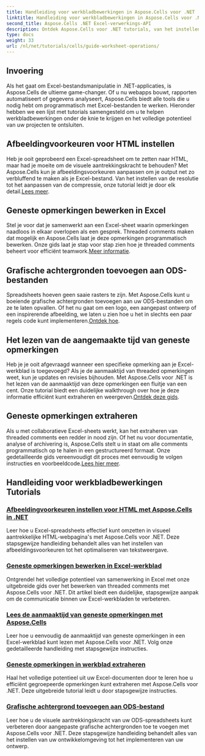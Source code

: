 ```yaml
---
title: Handleiding voor werkbladbewerkingen in Aspose.Cells voor .NET
linktitle: Handleiding voor werkbladbewerkingen in Aspose.Cells voor .NET
second_title: Aspose.Cells .NET Excel-verwerkings-API
description: Ontdek Aspose.Cells voor .NET tutorials, van het instellen van afbeeldingsvoorkeuren voor HTML tot het toevoegen van grafische achtergronden in ODS. Leer met stapsgewijze handleidingen.
type: docs
weight: 33
url: /nl/net/tutorials/cells/guide-worksheet-operations/
---
```

## Invoering

Als het gaat om Excel-bestandsmanipulatie in .NET-applicaties, is Aspose.Cells de ultieme game-changer. Of u nu webapps bouwt, rapporten automatiseert of gegevens analyseert, Aspose.Cells biedt alle tools die u nodig hebt om programmatisch met Excel-bestanden te werken. Hieronder hebben we een lijst met tutorials samengesteld om u te helpen werkbladbewerkingen onder de knie te krijgen en het volledige potentieel van uw projecten te ontsluiten.

## Afbeeldingvoorkeuren voor HTML instellen 
 
Heb je ooit geprobeerd een Excel-spreadsheet om te zetten naar HTML, maar had je moeite om de visuele aantrekkingskracht te behouden? Met Aspose.Cells kun je afbeeldingsvoorkeuren aanpassen om je output net zo verbluffend te maken als je Excel-bestand. Van het instellen van de resolutie tot het aanpassen van de compressie, onze tutorial leidt je door elk detail.[Lees meer](./setting-image-preferences/).

## Geneste opmerkingen bewerken in Excel 
 
 Stel je voor dat je samenwerkt aan een Excel-sheet waarin opmerkingen naadloos in elkaar overlopen als een gesprek. Threaded comments maken dat mogelijk en Aspose.Cells laat je deze opmerkingen programmatisch bewerken. Onze gids laat je stap voor stap zien hoe je threaded comments beheert voor efficiënt teamwork.[Meer informatie](./editing-threaded-comments/).

## Grafische achtergronden toevoegen aan ODS-bestanden
  
 Spreadsheets hoeven geen saaie rasters te zijn. Met Aspose.Cells kunt u boeiende grafische achtergronden toevoegen aan uw ODS-bestanden om ze te laten opvallen. Of het nu gaat om een logo, een aangepast ontwerp of een inspirerende afbeelding, we laten u zien hoe u het in slechts een paar regels code kunt implementeren.[Ontdek hoe](./adding-graphic-background-in-ods-file/).

## Het lezen van de aangemaakte tijd van geneste opmerkingen  

 Heb je je ooit afgevraagd wanneer een specifieke opmerking aan je Excel-werkblad is toegevoegd? Als je de aanmaaktijd van threaded opmerkingen weet, kun je updates en revisies bijhouden. Met Aspose.Cells voor .NET is het lezen van de aanmaaktijd van deze opmerkingen een fluitje van een cent. Onze tutorial biedt een duidelijke walkthrough over hoe je deze informatie efficiënt kunt extraheren en weergeven.[Ontdek deze gids](./read-created-time-of-threaded-comment/).

## Geneste opmerkingen extraheren  

 Als u met collaboratieve Excel-sheets werkt, kan het extraheren van threaded comments een redder in nood zijn. Of het nu voor documentatie, analyse of archivering is, Aspose.Cells stelt u in staat om alle comments programmatisch op te halen in een gestructureerd formaat. Onze gedetailleerde gids vereenvoudigt dit proces met eenvoudig te volgen instructies en voorbeeldcode.[Lees hier meer](./extract-threaded-comments/).

## Handleiding voor werkbladbewerkingen Tutorials
### [Afbeeldingvoorkeuren instellen voor HTML met Aspose.Cells in .NET](./setting-image-preferences/)
Leer hoe u Excel-spreadsheets effectief kunt omzetten in visueel aantrekkelijke HTML-webpagina's met Aspose.Cells voor .NET. Deze stapsgewijze handleiding behandelt alles van het instellen van afbeeldingsvoorkeuren tot het optimaliseren van tekstweergave.
### [Geneste opmerkingen bewerken in Excel-werkblad](./editing-threaded-comments/)
Ontgrendel het volledige potentieel van samenwerking in Excel met onze uitgebreide gids over het bewerken van threaded comments met Aspose.Cells voor .NET. Dit artikel biedt een duidelijke, stapsgewijze aanpak om de communicatie binnen uw Excel-werkbladen te verbeteren.
### [Lees de aanmaaktijd van geneste opmerkingen met Aspose.Cells](./read-created-time-of-threaded-comment/)
Leer hoe u eenvoudig de aanmaaktijd van geneste opmerkingen in een Excel-werkblad kunt lezen met Aspose.Cells voor .NET. Volg onze gedetailleerde handleiding met stapsgewijze instructies.
### [Geneste opmerkingen in werkblad extraheren](./extract-threaded-comments/)
Haal het volledige potentieel uit uw Excel-documenten door te leren hoe u efficiënt gegroepeerde opmerkingen kunt extraheren met Aspose.Cells voor .NET. Deze uitgebreide tutorial leidt u door stapsgewijze instructies.
### [Grafische achtergrond toevoegen aan ODS-bestand](./adding-graphic-background-in-ods-file/)
Leer hoe u de visuele aantrekkingskracht van uw ODS-spreadsheets kunt verbeteren door aangepaste grafische achtergronden toe te voegen met Aspose.Cells voor .NET. Deze stapsgewijze handleiding behandelt alles van het instellen van uw ontwikkelomgeving tot het implementeren van uw ontwerp.